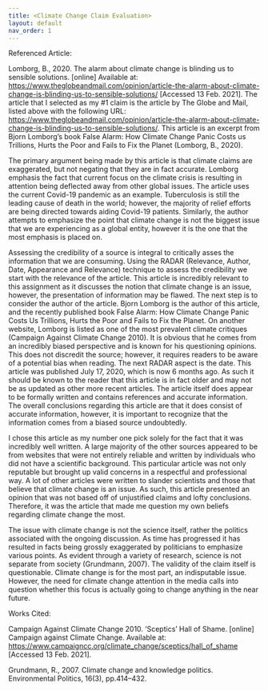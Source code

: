 ```yaml
---
title: <Climate Change Claim Evaluation>
layout: default
nav_order: 1
---
```

Referenced Article: 
  
Lomborg, B., 2020. The alarm about climate change is blinding us to sensible solutions. [online] Available at: <https://www.theglobeandmail.com/opinion/article-the-alarm-about-climate-change-is-blinding-us-to-sensible-solutions/> [Accessed 13 Feb. 2021].
The article that I selected as my #1 claim is the article by The Globe and Mail, listed above with the following URL: https://www.theglobeandmail.com/opinion/article-the-alarm-about-climate-change-is-blinding-us-to-sensible-solutions/. This article is an excerpt from Bjorn Lomborg’s book False Alarm: How Climate Change Panic Costs us Trillions, Hurts the Poor and Fails to Fix the Planet (Lomborg, B., 2020). 

The primary argument being made by this article is that climate claims are exaggerated, but not negating that they are in fact accurate. Lomborg emphasis the fact that current focus on the climate crisis is resulting in attention being deflected away from other global issues. The article uses the current Covid-19 pandemic as an example. Tuberculosis is still the leading cause of death in the world; however, the majority of relief efforts are being directed towards aiding Covid-19 patients. Similarly, the author attempts to emphasize the point that climate change is not the biggest issue that we are experiencing as a global entity, however it is the one that the most emphasis is placed on.

Assessing the credibility of a source is integral to critically asses the information that we are consuming. Using the RADAR (Relevance, Author, Date, Appearance and Relevance) technique to assess the credibility we start with the relevance of the article. This article is incredibly relevant to this assignment as it discusses the notion that climate change is an issue, however, the presentation of information may be flawed. The next step is to consider the author of the article. Bjorn Lomborg is the author of this article, and the recently published book False Alarm: How Climate Change Panic Costs Us Trillions, Hurts the Poor and Fails to Fix the Planet. On another website, Lomborg is listed as one of the most prevalent climate critiques (Campaign Against Climate Change 2010). It is obvious that he comes from an incredibly biased perspective and is known for his questioning opinions. This does not discredit the source; however, it requires readers to be aware of a potential bias when reading. The next RADAR aspect is the date. This article was published July 17, 2020, which is now 6 months ago. As such it should be known to the reader that this article is in fact older and may not be as updated as other more recent articles. The article itself does appear to be formally written and contains references and accurate information.  The overall conclusions regarding this article are that it does consist of accurate information, however, it is important to recognize that the information comes from a biased source undoubtedly. 

I chose this article as my number one pick solely for the fact that it was incredibly well written. A large majority of the other sources appeared to be from websites that were not entirely reliable and written by individuals who did not have a scientific background. This particular article was not only reputable but brought up valid concerns in a respectful and professional way. A lot of other articles were written to slander scientists and those that believe that climate change is an issue. As such, this article presented an opinion that was not based off of unjustified claims and lofty conclusions. Therefore, it was the article that made me question my own beliefs regarding climate change the most.


The issue with climate change is not the science itself, rather the politics associated with the ongoing discussion. As time has progressed it has resulted in facts being grossly exaggerated by politicians to emphasize various points. As evident through a variety of research, science is not separate from society (Grundmann, 2007). The validity of the claim itself is questionable. Climate change is for the most part, an indisputable issue. However, the need for climate change attention in the media calls into question whether this focus is actually going to change anything in the near future. 

Works Cited:

Campaign Against Climate Change 2010. ‘Sceptics’ Hall of Shame. [online] Campaign against Climate Change. Available at: <https://www.campaigncc.org/climate_change/sceptics/hall_of_shame> [Accessed 13 Feb. 2021].

Grundmann, R., 2007. Climate change and knowledge politics. Environmental Politics, 16(3), pp.414–432.

